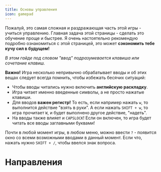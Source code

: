 ```yaml
---
title: Основы управления
icon: gamepad
---
```


Пожалуй, это самая сложная и раздражающая часть этой игры - учиться управлению.
Главная задача этой страницы - сделать это обучение проще и быстрее.
Я очень настоятельно рекомендую подробно ознакомиться с этой страницей, это может **сэкономить тебе кучу сил в будущем!**

*В этом гайде под словом "ввод" подразумевается клавиша или сочетание клавиш.*

**Важно!** Игра несколько непривычно обрабатывает вводы и об этих вещах следует всегда помнить, чтобы избежать бесячих ситуаций:
- Чтобы вводы читались нужно включить **английскую раскладку**.
- Игра читает именно введенные символы, а не просто нажатые клавиши.
- Для вводов **важен регистр!** То есть, если например нажать `w`, то выполнится действие "взять в руки".
А если нажать `SHIFT + w`, то игра прочитает `W`, и будет выполнено другое действие, "надеть".
- На вводы также влияет и `CAPSLOCK`! Если он включен, то игра будет читать все вводы заглавными буквами!

Почти в любой момент игры, в любом меню, можно ввести `?` - появится окно со всеми возможными вводами в данный момент.
Если что, нажать нужно `SHIFT + /`, чтобы ввелся знак вопроса.

# Направления

